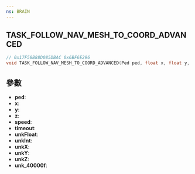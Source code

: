 ```yaml
---
ns: BRAIN
---
```

## TASK_FOLLOW_NAV_MESH_TO_COORD_ADVANCED

```c
// 0x17F58B88D085DBAC 0x6BF6E296
void TASK_FOLLOW_NAV_MESH_TO_COORD_ADVANCED(Ped ped, float x, float y, float z, float speed, int timeout, float unkFloat, int unkInt, float unkX, float unkY, float unkZ, float unk_40000f);
```


## 參數
* **ped**: 
* **x**: 
* **y**: 
* **z**: 
* **speed**: 
* **timeout**: 
* **unkFloat**: 
* **unkInt**: 
* **unkX**: 
* **unkY**: 
* **unkZ**: 
* **unk_40000f**: 


